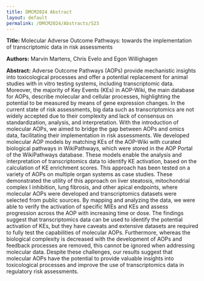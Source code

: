 ```yaml
---
title: DMCM2024 Abstract
layout: default
permalink: /DMCM2024/Abstracts/S23
---
```


**Title:**
Molecular Adverse Outcome Pathways: towards the implementation of transcriptomic data in risk assessments

**Authors:**
Marvin Martens, Chris Evelo and Egon Willighagen

**Abstract:**
Adverse Outcome Pathways (AOPs) provide mechanistic insights into toxicological processes and offer a potential replacement for animal studies with in vitro testing systems, including transcriptomic data. Moreover, the majority of Key Events (KEs) in AOP-Wiki, the main database for AOPs, describe molecular and cellular processes, highlighting the potential to be measured by means of gene expression changes. In the current state of risk assessments, big data such as transcriptomics are not widely accepted due to their complexity and lack of consensus on standardization, analysis, and interpretation. With the introduction of molecular AOPs, we aimed to bridge the gap between AOPs and omics data, facilitating their implementation in risk assessments.
We developed molecular AOP models by matching KEs of the AOP-Wiki with curated biological pathways in WikiPathways, which were stored in the AOP Portal of the WikiPathways database. These models enable the analysis and interpretation of transcriptomics data to identify KE activation, based on the calculation of KE enrichment scores. This approach has been tested on a variety of AOPs on multiple organ systems as case studies.
These demonstrated the utility of this approach on liver steatosis, mitochondrial complex I inhibition, lung fibrosis, and other apical endpoints, where molecular AOPs were developed and transcriptomics datasets were selected from public sources. By mapping and analyzing the data, we were able to verify the activation of specific MIEs and KEs and assess progression across the AOP with increasing time or dose. The findings suggest that transcriptomics data can be used to identify the potential activation of KEs, but they have caveats and extensive datasets are required to fully test the capabilities of molecular AOPs. Furthermore, whereas the biological complexity is decreased with the development of AOPs and feedback processes are removed, this cannot be ignored when addressing molecular data. Despite these challenges, our results suggest that molecular AOPs have the potential to provide valuable insights into toxicological processes and improve the use of transcriptomics data in regulatory risk assessments.


